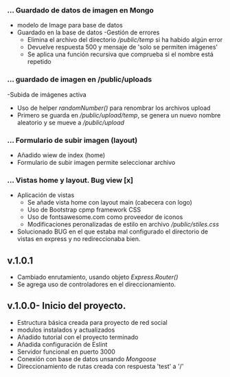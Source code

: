 ### ... Guardado de datos de imagen en Mongo
- modelo de Image para base de datos
- Guardado en la base de datos
  -Gestión de errores
    - Elimina el archivo del directorio */public/temp* si ha habido algún error
    - Devuelve respuesta 500 y mensaje de 'solo se permiten imágenes'
    - Se aplica una función recursiva que comprueba si el nombre está repetido


### ... guardado de imagen en /public/uploads
-Subida de imágenes activa
  - Uso de helper *randomNumber()* para renombrar los archivos upload
  - Primero se guarda en */public/upload/temp*, se genera un nuevo nombre aleatorio y se mueve a */public/upload*


### ... Formulario de subir imagen (layout)
- Añadido wiew de index (home)
- Formulario de subir imagen permite seleccionar archivo


### ... Vistas home y layout. Bug view [x]
- Aplicación de vistas
  - Se añade vista home con layout main (cabecera con logo)
  - Uso de Bootstrap cpmp framework CSS
  - Uso de fontsawesome.com como proveedor de iconos
  - Modificaciones peronalizadas de estilo en archivo */public/stiles.css*
- Solucionado BUG en el que estaba mal configurado el directorio de vistas en express y no redireccionaba bien.



## v.1.0.1
- Cambiado enrutamiento, usando objeto *Express.Router()*
- Se agrega uso de controladores en el direccionamiento.



## v.1.0.0- Inicio del proyecto.
- Estructura básica creada para proyecto de red social
- modulos instalados y actualizados
- Añadido tutorial con el proyecto terminado
- Añadida configuración de Eslint
- Servidor funcional en puerto 3000
- Conexión con base de datos unsando *Mongoose*
- Direccionamiento de rutas creada con respuesta 'test' a '/'

